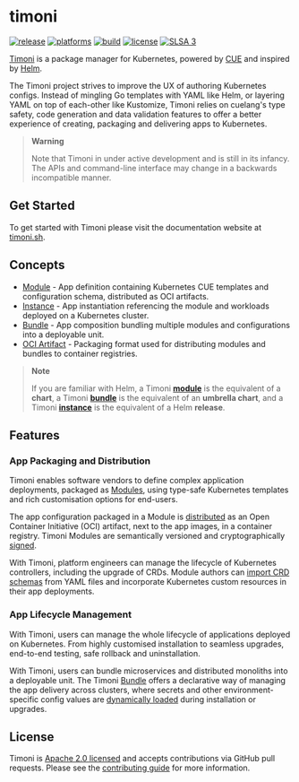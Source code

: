 # timoni

[![release](https://img.shields.io/github/release/stefanprodan/timoni/all.svg)](https://github.com/stefanprodan/timoni/releases)
[![platforms](https://img.shields.io/badge/platforms-linux|macos|windows-9cf.svg)](https://timoni.sh/install)
[![build](https://github.com/stefanprodan/timoni/workflows/build/badge.svg)](https://github.com/stefanprodan/timoni/actions)
[![license](https://img.shields.io/github/license/stefanprodan/timoni.svg)](https://github.com/stefanprodan/timoni/blob/main/LICENSE)
[![SLSA 3](https://slsa.dev/images/gh-badge-level3.svg)](https://slsa.dev)

[Timoni](https://timoni.sh) is a package manager for Kubernetes,
powered by [CUE](https://cuelang.org/)
and inspired by [Helm](https://helm.sh/).

The Timoni project strives to improve the UX of authoring Kubernetes configs.
Instead of mingling Go templates with YAML like Helm,
or layering YAML on top of each-other like Kustomize,
Timoni relies on cuelang's type safety, code generation and data validation features
to offer a better experience of creating, packaging and delivering apps to Kubernetes.

> **Warning**
>
> Note that Timoni in under active development and is still in its infancy.
> The APIs and command-line interface may change in a backwards incompatible manner.

## Get Started

To get started with Timoni please visit the documentation website at [timoni.sh](https://timoni.sh/quickstart/).

## Concepts

- [Module](https://timoni.sh/concepts/#module) - App definition containing Kubernetes CUE templates and configuration schema, distributed as OCI artifacts.
- [Instance](https://timoni.sh/concepts/#instance) - App instantiation referencing the module and workloads deployed on a Kubernetes cluster.
- [Bundle](https://timoni.sh/concepts/#bundle) - App composition bundling multiple modules and configurations into a deployable unit.
- [OCI Artifact](https://timoni.sh/concepts/#artifact) - Packaging format used for distributing modules and bundles to container registries.

> **Note**
>
> If you are familiar with Helm, a Timoni **[module](https://timoni.sh/module/)** is the equivalent of a **chart**,
> a Timoni **[bundle](https://timoni.sh/bundle/)** is the equivalent of an **umbrella chart**,
> and a Timoni **[instance](https://timoni.sh/concepts/#instance)** is the equivalent of a Helm **release**.

## Features

### App Packaging and Distribution

Timoni enables software vendors to define complex application deployments,
packaged as [Modules](https://timoni.sh/module/), using type-safe
Kubernetes templates and rich customisation options for end-users.

The app configuration packaged in a Module is
[distributed](https://timoni.sh/module-distribution/) as an
Open Container Initiative (OCI) artifact, next to the app images,
in a container registry. Timoni Modules are semantically versioned
and cryptographically [signed](https://timoni.sh/module-sign/).

With Timoni, platform engineers can manage the lifecycle of Kubernetes
controllers, including the upgrade of CRDs. Module authors can
[import CRD schemas](https://timoni.sh/module/#kubernetes-crds)
from YAML files and incorporate Kubernetes custom resources
in their app deployments.

### App Lifecycle Management

With Timoni, users can manage the whole lifecycle of applications deployed on Kubernetes.
From highly customised installation to seamless upgrades,
end-to-end testing, safe rollback and uninstallation.

With Timoni, users can bundle microservices and distributed monoliths into a deployable unit.
The Timoni [Bundle](https://timoni.sh/bundle/) offers a declarative way of managing
the app delivery across clusters, where secrets and other environment-specific config
values are [dynamically loaded](https://timoni.sh/bundle-runtime/) during installation or upgrades.

## License

Timoni is [Apache 2.0 licensed](LICENSE) and accepts contributions via GitHub pull requests.
Please see the [contributing guide](CONTRIBUTING.md) for more information.

